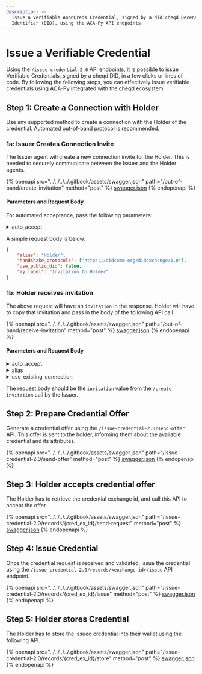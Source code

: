 ```yaml
---
description: >-
  Issue a Verifiable AnonCreds Credential, signed by a did:cheqd Decentralized
  Identifier (DID), using the ACA-Py API endpoints.
---
```


# Issue a Verifiable Credential

Using the `/issue-credential-2.0` API endpoints, it is possible to issue Verifiable Credentials, signed by a cheqd DID, in a few clicks or lines of code. By following the following steps, you can effectively issue verifiable credentials using ACA-Py integrated with the cheqd ecosystem.

## Step 1: Create a Connection with Holder

Use any supported method to create a connection with the Holder of the credential. Automated [out-of-band protocol](https://identity.foundation/didcomm-messaging/spec/#out-of-band-messages) is recommended.

### 1a: Issuer Creates Connection Invite

The Issuer agent will create a new connection invite for the Holder. This is needed to securely communicate between the Issuer and the Holder agents.

{% openapi src="../../../../.gitbook/assets/swagger.json" path="/out-of-band/create-invitation" method="post" %}
[swagger.json](../../../../.gitbook/assets/swagger.json)
{% endopenapi %}

#### Parameters and Request Body

For automated acceptance, pass the following parameters:

<details>

<summary>auto_accept</summary>

Set this to true

</details>

A simple request body is below:

```json
{
    "alias": "Holder",
    "handshake_protocols": ["https://didcomm.org/didexchange/1.0"],
    "use_public_did": false,
    "my_label": "Invitation to Holder"
}
```

### 1b: Holder receives invitation

The above request will have an `invitation` in the response. Holder will have to copy that invitation and pass in the body of the following API call.

{% openapi src="../../../../.gitbook/assets/swagger.json" path="/out-of-band/receive-invitation" method="post" %}
[swagger.json](../../../../.gitbook/assets/swagger.json)
{% endopenapi %}

#### Parameters and Request Body

<details>

<summary>auto_accept</summary>

Set this to true

</details>

<details>

<summary>alias</summary>

Pass an alias for the connection

</details>

<details>

<summary>use_existing_connection</summary>

Set this to true

</details>

The request body should be the `invitation` value from the `/create-invitation` call by the Issuer.

## Step 2: Prepare Credential Offer

Generate a credential offer using the `/issue-credential-2.0/send-offer` API. This offer is sent to the holder, informing them about the available credential and its attributes.

{% openapi src="../../../../.gitbook/assets/swagger.json" path="/issue-credential-2.0/send-offer" method="post" %}
[swagger.json](../../../../.gitbook/assets/swagger.json)
{% endopenapi %}

## Step 3: Holder accepts credential offer

The Holder has to retrieve the credential exchange id, and call this API to accept the offer.

{% openapi src="../../../../.gitbook/assets/swagger.json" path="/issue-credential-2.0/records/{cred_ex_id}/send-request" method="post" %}
[swagger.json](../../../../.gitbook/assets/swagger.json)
{% endopenapi %}

## Step 4: Issue Credential

Once the credential request is received and validated, issue the credential using the `/issue-credential-2.0/records/<exchange-id>/issue` API endpoint.

{% openapi src="../../../../.gitbook/assets/swagger.json" path="/issue-credential-2.0/records/{cred_ex_id}/issue" method="post" %}
[swagger.json](../../../../.gitbook/assets/swagger.json)
{% endopenapi %}

## Step 5: Holder stores Credential

The Holder has to store the issued credential into their wallet using the following API.

{% openapi src="../../../../.gitbook/assets/swagger.json" path="/issue-credential-2.0/records/{cred_ex_id}/store" method="post" %}
[swagger.json](../../../../.gitbook/assets/swagger.json)
{% endopenapi %}



